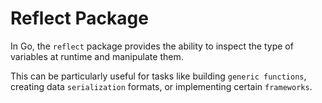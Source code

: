 # Reflect Package

In Go, the `reflect` package provides the ability to inspect the type of variables at runtime and manipulate them.

This can be particularly useful for tasks like building `generic functions`, creating data `serialization` formats, or implementing certain `frameworks`.
